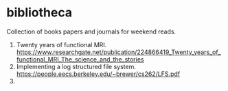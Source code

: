 # bibliotheca
Collection of books papers and journals for weekend reads.

1) Twenty years of functional MRI. https://www.researchgate.net/publication/224866419_Twenty_years_of_functional_MRI_The_science_and_the_stories
2) Implementing a log structured file system. https://people.eecs.berkeley.edu/~brewer/cs262/LFS.pdf
3) 
